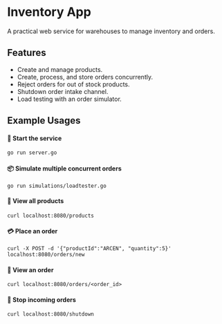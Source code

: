 # Inventory App
A practical web service for warehouses to manage inventory and orders.

## Features
- Create and manage products.
- Create, process, and store orders concurrently.
- Reject orders for out of stock products.
- Shutdown order intake channel.
- Load testing with an order simulator.

## Example Usages
#### 🚀 Start the service
```
go run server.go
```

#### 📦 Simulate multiple concurrent orders
```
go run simulations/loadtester.go
```

#### 🛒 View all products
```
curl localhost:8080/products
```

#### 💳 Place an order
```
curl -X POST -d '{"productId":"ARCEN", "quantity":5}' localhost:8080/orders/new
```

#### 🧾 View an order
```
curl localhost:8080/orders/<order_id>
```

#### 🚦 Stop incoming orders
```
curl localhost:8080/shutdown
```
